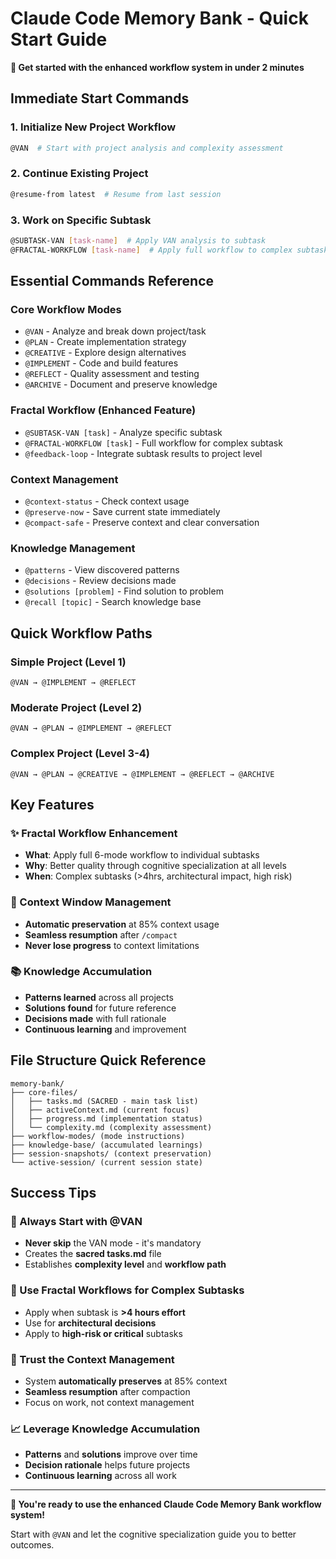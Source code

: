 # Claude Code Memory Bank - Quick Start Guide

**🚀 Get started with the enhanced workflow system in under 2 minutes**

## Immediate Start Commands

### 1. Initialize New Project Workflow
```bash
@VAN  # Start with project analysis and complexity assessment
```

### 2. Continue Existing Project  
```bash
@resume-from latest  # Resume from last session
```

### 3. Work on Specific Subtask
```bash
@SUBTASK-VAN [task-name]  # Apply VAN analysis to subtask
@FRACTAL-WORKFLOW [task-name]  # Apply full workflow to complex subtask
```

## Essential Commands Reference

### Core Workflow Modes
- `@VAN` - Analyze and break down project/task
- `@PLAN` - Create implementation strategy  
- `@CREATIVE` - Explore design alternatives
- `@IMPLEMENT` - Code and build features
- `@REFLECT` - Quality assessment and testing
- `@ARCHIVE` - Document and preserve knowledge

### Fractal Workflow (Enhanced Feature)
- `@SUBTASK-VAN [task]` - Analyze specific subtask
- `@FRACTAL-WORKFLOW [task]` - Full workflow for complex subtask
- `@feedback-loop` - Integrate subtask results to project level

### Context Management
- `@context-status` - Check context usage
- `@preserve-now` - Save current state immediately
- `@compact-safe` - Preserve context and clear conversation

### Knowledge Management  
- `@patterns` - View discovered patterns
- `@decisions` - Review decisions made
- `@solutions [problem]` - Find solution to problem
- `@recall [topic]` - Search knowledge base

## Quick Workflow Paths

### Simple Project (Level 1)
```
@VAN → @IMPLEMENT → @REFLECT
```

### Moderate Project (Level 2)  
```
@VAN → @PLAN → @IMPLEMENT → @REFLECT
```

### Complex Project (Level 3-4)
```
@VAN → @PLAN → @CREATIVE → @IMPLEMENT → @REFLECT → @ARCHIVE
```

## Key Features

### ✨ Fractal Workflow Enhancement
- **What**: Apply full 6-mode workflow to individual subtasks
- **Why**: Better quality through cognitive specialization at all levels
- **When**: Complex subtasks (>4hrs, architectural impact, high risk)

### 🧠 Context Window Management
- **Automatic preservation** at 85% context usage
- **Seamless resumption** after `/compact`
- **Never lose progress** to context limitations

### 📚 Knowledge Accumulation
- **Patterns learned** across all projects
- **Solutions found** for future reference  
- **Decisions made** with full rationale
- **Continuous learning** and improvement

## File Structure Quick Reference

```
memory-bank/
├── core-files/
│   ├── tasks.md (SACRED - main task list)
│   ├── activeContext.md (current focus)
│   ├── progress.md (implementation status)
│   └── complexity.md (complexity assessment)
├── workflow-modes/ (mode instructions)
├── knowledge-base/ (accumulated learnings)
├── session-snapshots/ (context preservation)
└── active-session/ (current session state)
```

## Success Tips

### 🎯 Always Start with @VAN
- **Never skip** the VAN mode - it's mandatory
- Creates the **sacred tasks.md** file
- Establishes **complexity level** and **workflow path**

### 🔄 Use Fractal Workflows for Complex Subtasks
- Apply when subtask is **>4 hours effort**
- Use for **architectural decisions**
- Apply to **high-risk or critical** subtasks

### 💾 Trust the Context Management
- System **automatically preserves** at 85% context
- **Seamless resumption** after compaction
- Focus on work, not context management

### 📈 Leverage Knowledge Accumulation
- **Patterns** and **solutions** improve over time
- **Decision rationale** helps future projects
- **Continuous learning** across all work

---
**🎉 You're ready to use the enhanced Claude Code Memory Bank workflow system!**

Start with `@VAN` and let the cognitive specialization guide you to better outcomes.